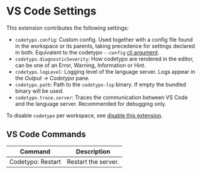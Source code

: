 # VS Code Settings

This extension contributes the following settings:

- `codetypo.config`: Custom config. Used together with a config file found in the workspace or its parents, taking precedence for settings declared in both. Equivalent to the codetypo `--config` [cli argument](https://github.com/crate-ci/codetypo/blob/master/docs/reference.md).
- `codetypo.diagnosticSeverity`: How codetypo are rendered in the editor, can be one of an Error, Warning, Information or Hint.
- `codetypo.logLevel`: Logging level of the language server. Logs appear in the _Output -> Codetypo_ pane.
- `codetypo.path`: Path to the `codetypo-lsp` binary. If empty the bundled binary will be used.
- `codetypo.trace.server`: Traces the communication between VS Code and the language server. Recommended for debugging only.

To disable `codetypo` per workspace, see [disable this extension](https://code.visualstudio.com/docs/editor/extension-marketplace#_disable-an-extension).

## VS Code Commands

| Command        | Description         |
| -------------- | ------------------- |
| Codetypo: Restart | Restart the server. |
